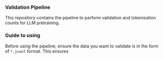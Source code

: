 ### Validation Pipeline 

This repository contains the pipeline to perform validation and tokenization counts for LLM pretraining. 

### Guide to using 

Before using the pipeline, ensure the data you want to validate is in the form of `*.jsonl` format. This ensures 